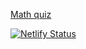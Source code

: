 [Math quiz](https://math-kuiz.netlify.app)

[![Netlify Status](https://api.netlify.com/api/v1/badges/04938d6d-99da-435e-a8ba-35f61fa3f5fe/deploy-status)](https://app.netlify.com/sites/math-kuiz/deploys)